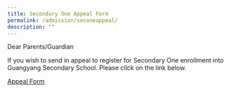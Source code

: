 ```yaml
---
title: Secondary One Appeal Form
permalink: /admission/seconeappeal/
description: ""
---
```

Dear Parents/Guardian

If you wish to send in appeal to register for Secondary One enrollment into Guangyang Secondary School. Please click on the link below.

[Appeal Form](https://form.gov.sg/61c27650031d3f0013bccf80)